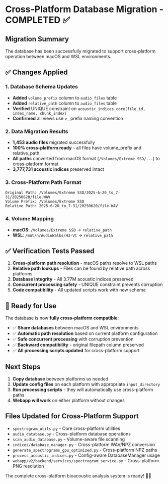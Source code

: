 # Cross-Platform Database Migration - COMPLETED ✅

## Migration Summary

The database has been successfully migrated to support cross-platform operation between macOS and WSL environments.

## ✅ Changes Applied

### 1. Database Schema Updates
- **Added** `volume_prefix` column to `audio_files` table
- **Added** `relative_path` column to `audio_files` table
- **Verified** UNIQUE constraint on `acoustic_indices_core(file_id, index_name, chunk_index)`
- **Confirmed** all views use `v_` prefix naming convention

### 2. Data Migration Results
- **1,453 audio files** migrated successfully
- **100% cross-platform ready** - all files have volume_prefix and relative_path
- **All paths** converted from macOS format (`/Volumes/Extreme SSD/...`) to cross-platform format
- **3,777,731 acoustic indices** preserved intact

### 3. Cross-Platform Path Format
```
Original Path: /Volumes/Extreme SSD/2025-6-20_to_7-31/20250620/file.WAV
Volume Prefix: /Volumes/Extreme SSD
Relative Path: 2025-6-20_to_7-31/20250620/file.WAV
```

### 4. Volume Mapping
- **macOS**: `/Volumes/Extreme SSD` → `relative_path`
- **WSL**: `/mnt/n/AudioWalks/H3-VC` → `relative_path`

## ✅ Verification Tests Passed

1. **Cross-platform path resolution** - macOS paths resolve to WSL paths
2. **Relative path lookups** - Files can be found by relative path across platforms  
3. **Database integrity** - All 3.77M acoustic indices preserved
4. **Concurrent processing safety** - UNIQUE constraint prevents corruption
5. **Code compatibility** - All updated scripts work with new schema

## 🚀 Ready for Use

The database is now **fully cross-platform compatible**:

- ✅ **Share databases** between macOS and WSL environments
- ✅ **Automatic path resolution** based on current platform configuration
- ✅ **Safe concurrent processing** with corruption prevention
- ✅ **Backward compatibility** - original filepath column preserved
- ✅ **All processing scripts updated** for cross-platform support

## Next Steps

1. **Copy database** between platforms as needed
2. **Update config files** on each platform with appropriate `input_directory`
3. **Run processing scripts** - they will automatically use cross-platform paths
4. **Webapp will work** on either platform without changes

## Files Updated for Cross-Platform Support

- `spectrogram_utils.py` - Core cross-platform utilities
- `audio_database.py` - Cross-platform database operations  
- `scan_audio_database.py` - Volume-aware file scanning
- `indices/database_manager.py` - Cross-platform WAV/NPZ conversion
- `generate_spectrograms_gpu_optimized.py` - Cross-platform NPZ paths
- `process_acoustic_indices.py` - Config-aware DatabaseManager usage
- `webapp/v2/backend/services/spectrogram_service.py` - Cross-platform PNG resolution

The complete cross-platform bioacoustic analysis system is ready! 🎵🌐
